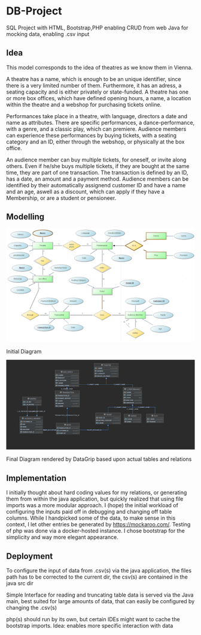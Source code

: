 # DB-Project
 SQL Project with
 HTML, Bootstrap,PHP enabling CRUD from web
 Java for mocking data, enabling .csv input 


## Idea
This model corresponds to the idea of theatres as we know them in Vienna. 

A theatre has a name, which is enough to be an unique identifier, since there is a very limited number of
them. Furthermore, it has an adress, a seating capacity and is either privately or
state-funded. A theatre has one or more box offices, which have defined opening hours, a
name, a location within the theatre and a webshop for purchasing tickets online.

Performances take place in a theatre, with language, directors a date and name as
attributes. There are specific performances, a dance-performance, with a genre, and a
classic play, which can premiere. Audience members can experience these performances by
buying tickets, with a seating category and an ID, either through the webshop, or physically
at the box office.

An audience member can buy multiple tickets, for oneself, or invite along others. Even if
he/she buys multiple tickets, if they are bought at the same time, they are part of one
transaction. The transaction is defined by an ID, has a date, an amount and a payment
method. Audience members can be identified by their automatically assignend customer ID
and have a name and an age, aswell as a discount, which can apply if they have a
Membership, or are a student or pensioneer.

## Modelling

![](assets/er_model_dbs.png)

Initial Diagram

![](assets/gen_er_model_dbs.png)

Final Diagram rendered by DataGrip based upon actual tables and relations
## Implementation

I initially thought about hard coding values for my relations, or generating them from within
the java application, but quickly realized that using file imports was a more modular
approach. I (hope) the initial workload of configuring the inputs paid off in debugging and
changing off table columns.
While I handpicked some of the data, to make sense in this context, I let other entries be
generated by https://mockaroo.com/.
Testing of php was done via a docker-hosted instance. I chose bootstrap for the simplicity
and way more elegant appearance.

## Deployment

To configure the input of data from .csv(s) via the java application, the files path has to be corrected
to the current dir, the csv(s) are contained in the java src dir

Simple Interface for reading and truncating table data is served via the Java main,
best suited for large amounts of data, that can easily be configured by changing the .csv(s)

php(s) should run by its own, but certain IDEs might want to cache the bootstrap imports.
Idea: enables more specific interaction with data
